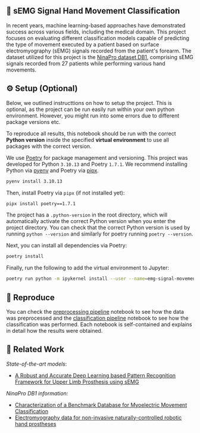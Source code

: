 
## 🤌 sEMG Signal Hand Movement Classification
In recent years, machine learning-based approaches have demonstrated success across various fields,  including the medical domain. 
This project focuses on evaluating different classification models capable of predicting the type of movement executed by a patient based on surface electromyography (sEMG) signals recorded  from the patient's forearm. The dataset utilized for this project is the [NinaPro dataset DB1](https://ninapro.hevs.ch/), comprising sEMG signals recorded from 27 patients while performing various hand movements.

## ⚙️ Setup (Optional)

Below, we outlined instructtions on how to setup the project. This is optional, as the project can be run easily run within your own python environment. However, you might run into some errors due to different package versions etc.

To reproduce all results, this notebook should be run with the correct **Python version** inside the specified **virtual environment** to use all packages with the correct version.

We use [Poetry](https://python-poetry.org/) for package management and versioning. This project was developed for Python `3.10.13` and Poetry `1.7.1`. We recommend installing Python via [pyenv](https://github.com/pyenv/pyenv) and Poetry via [pipx](https://pypa.github.io/pipx/).

```bash
pyenv install 3.10.13
```

Then, install Poetry via `pipx` (if not installed yet):

```bash
pipx install poetry==1.7.1
```

The project has a `.python-version` in the root directory, which will automatically activate the correct Python version when you enter the project directory. You can check that the correct Python version is used by running `python --version` and similarly for poetry running `poetry --version`.

Next, you can install all dependencies via Poetry:

```bash
poetry install
```

Finally, run the following to add the virtual environment to Jupyter:

```bash
poetry run python -m ipykernel install --user --name=emg-signal-movement-clf
```

## 🔗 Reproduce

You can check the [preprocessing pipeline](notebooks/preprocessing.ipynb) notebook to see how the data was preprocessed and the [classification pipeline](notebooks/classification.ipynb) notebook to see how the classification was performed. Each notebook is self-contained and explains in detail how the results were obtained.

## 📑 Related Work

*State-of-the-art models*:
- [A Robust and Accurate Deep Learning based Pattern Recognition Framework for Upper Limb Prosthesis using sEMG](https://arxiv.org/pdf/2106.02463.pdf)

*NinaPro DB1 information:*
- [Characterization of a Benchmark Database for Myoelectric Movement Classification](https://ieeexplore.ieee.org/document/6825822?arnumber=6825822)
- [Electromyography data for non-invasive naturally-controlled robotic hand prostheses](https://www.nature.com/articles/sdata201453)
